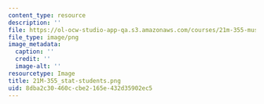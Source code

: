 ```yaml
---
content_type: resource
description: ''
file: https://ol-ocw-studio-app-qa.s3.amazonaws.com/courses/21m-355-musical-improvisation-spring-2013/8dba2c30460ccbe2165e432d35902ec5_21M-355_stat-students.png
file_type: image/png
image_metadata:
  caption: ''
  credit: ''
  image-alt: ''
resourcetype: Image
title: 21M-355_stat-students.png
uid: 8dba2c30-460c-cbe2-165e-432d35902ec5
---
```

